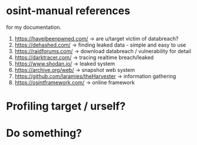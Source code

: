 # osint-manual references

for my documentation.

1. https://haveibeenpwned.com/ -> are u/target victim of databreach? 
2. https://dehashed.com/ -> finding leaked data - simple and easy to use
3. https://raidforums.com/ -> download databreach / vulnerability for detail
4. https://darktracer.com/ -> tracing realtime breach/leaked
5. https://www.shodan.io/ -> leaked system
6. https://archive.org/web/ -> snapshot web system
7. https://github.com/laramies/theHarvester -> information gathering
8. https://osintframework.com/ -> online framework

# Profiling target / urself?

# Do something?
